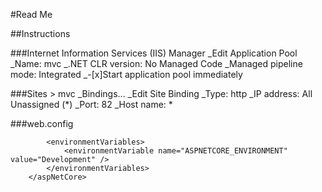 #Read Me

##Instructions

###Internet Information Services (IIS) Manager
_Edit Application Pool
_Name: mvc
_.NET CLR version: No Managed Code
_Managed pipeline mode: Integrated
_-[x]Start application pool immediately

###Sites > mvc
_Bindings...
_Edit Site Binding
_Type: http
_IP address: All Unassigned (*)
_Port: 82
_Host name: *

###web.config
><aspNetCore processPath="dotnet" arguments=".\mvc.dll" stdoutLogEnabled="false" stdoutLogFile=".\logs\stdout" hostingModel="inprocess">
			<environmentVariables>
				<environmentVariable name="ASPNETCORE_ENVIRONMENT" value="Development" />
			</environmentVariables>
		</aspNetCore>
